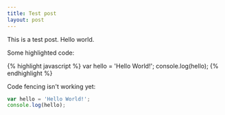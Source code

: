 ```yaml
---
title: Test post
layout: post
---
```

This is a test post. Hello world.

Some highlighted code:

{% highlight javascript %}
var hello = 'Hello World!';
console.log(hello);
{% endhighlight %}

Code fencing isn't working yet:

```javascript
var hello = 'Hello World!';
console.log(hello);
```

